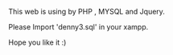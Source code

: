 This web is using by PHP , MYSQL and Jquery.

Please Import 'denny3.sql' in your xampp.

Hope you like it :)
